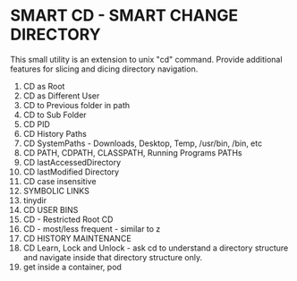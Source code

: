 # SMART CD - SMART CHANGE DIRECTORY

This small utility is an extension to unix "cd" command. Provide additional features for slicing and dicing directory navigation.

1. CD as Root
2. CD as Different User
3. CD to Previous folder in path
4. CD to Sub Folder
5. CD PID
6. CD History Paths
7. CD SystemPaths - Downloads, Desktop, Temp, /usr/bin, /bin, etc
8. CD PATH, CDPATH, CLASSPATH, Running Programs PATHs
9. CD lastAccessedDirectory 
10. CD lastModified Directory
11. CD case insensitive
12. SYMBOLIC LINKS
13. tinydir
14. CD USER BINS
15. CD - Restricted Root CD
16. CD - most/less frequent - similar to z
17. CD HISTORY MAINTENANCE
18. CD Learn, Lock and Unlock - ask cd to understand a directory structure and navigate inside that directory structure only.
19. get inside a container, pod

